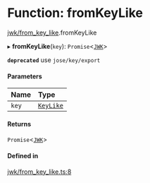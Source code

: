 # Function: fromKeyLike

[jwk/from_key_like](../modules/jwk_from_key_like.md).fromKeyLike

▸ **fromKeyLike**(`key`): `Promise`<[`JWK`](../interfaces/types.JWK.md)\>

**`deprecated`** use `jose/key/export`

#### Parameters

| Name | Type |
| :------ | :------ |
| `key` | [`KeyLike`](../types/types.KeyLike.md) |

#### Returns

`Promise`<[`JWK`](../interfaces/types.JWK.md)\>

#### Defined in

[jwk/from_key_like.ts:8](https://github.com/panva/jose/blob/v3.18.0/src/jwk/from_key_like.ts#L8)
